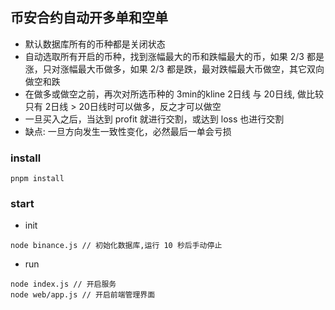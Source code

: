 ## 币安合约自动开多单和空单
- 默认数据库所有的币种都是关闭状态
- 自动选取所有开启的币种，找到涨幅最大的币和跌幅最大的币，如果 2/3 都是涨，只对涨幅最大币做多，如果 2/3 都是跌，最对跌幅最大币做空，其它双向做空和跌
- 在做多或做空之前，再次对所选币种的 3min的kline 2日线 与 20日线, 做比较只有 2日线 > 20日线时可以做多，反之才可以做空
- 一旦买入之后，当达到 profit 就进行交割，或达到 loss 也进行交割
- 缺点: 一旦方向发生一致性变化，必然最后一单会亏损


### install
```
pnpm install
```

### start

- init
```
node binance.js // 初始化数据库,运行 10 秒后手动停止
```

- run
```
node index.js // 开启服务
node web/app.js // 开启前端管理界面
```